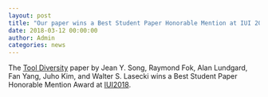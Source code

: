 ```yaml
---
layout: post
title: "Our paper wins a Best Student Paper Honorable Mention at IUI 2018"
date: 2018-03-12 00:00:00
author: Admin
categories: news
---
```


The [Tool Diversity](https://dl.acm.org/authorize?N43044) paper by Jean Y. Song, Raymond Fok, Alan Lundgard, Fan Yang, Juho Kim, and Walter S. Lasecki wins a Best Student Paper Honorable Mention Award at [IUI2018](http://iui.acm.org/2018/).
